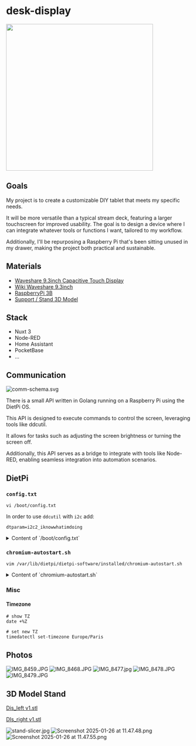 # desk-display

<img src="https://m.media-amazon.com/images/I/615R1XOqbkL._AC_SL1500_.jpg" height="400px">

## Goals

My project is to create a customizable DIY tablet that meets my specific needs. 

It will be more versatile than a typical stream deck, featuring a larger touchscreen for improved usability. The goal is to design a device where I can integrate whatever tools or functions I want, tailored to my workflow.

Additionally, I'll be repurposing a Raspberry Pi that's been sitting unused in my drawer, making the project both practical and sustainable.

## Materials

- [Waveshare 9.3inch Capacitive Touch Display](https://www.waveshare.com/product/raspberry-pi/displays/lcd-oled/9.3inch-1600x600-lcd.htm)
- [Wiki Waveshare 9.3inch](https://www.waveshare.com/wiki/9.3inch_1600x600_LCD#Resource)
- [RaspberryPi 3B](https://www.raspberrypi.com/products/raspberry-pi-3-model-b/)
- [Support / Stand 3D Model](https://www.thingiverse.com/thing:6439195)


## Stack

- Nuxt 3
- Node-RED
- Home Assistant
- PocketBase
- ...

## Communication

![comm-schema.svg](docs/comm-schema.svg)

There is a small API written in Golang running on a Raspberry Pi using the DietPi OS.

This API is designed to execute commands to control the screen, leveraging tools like ddcutil.

It allows for tasks such as adjusting the screen brightness or turning the screen off.

Additionally, this API serves as a bridge to integrate with tools like Node-RED, enabling seamless integration into automation scenarios.

## DietPi

### `config.txt`

```shell
vi /boot/config.txt
```

In order to use `ddcutil` with `i2c` add: 

```text
dtparam=i2c2_iknowwhatimdoing
```

<details>
<summary>Content of `/boot/config.txt`</summary>

```text
# Docs: https://www.raspberrypi.com/documentation/computers/config_txt.html
# Overlays: https://github.com/raspberrypi/firmware/blob/master/boot/overlays/README

#-------Display---------
# Max allocated framebuffers: Set to "0" in headless mode to reduce memory usage
# - Defaults to "2" on RPi4 and "1" on earlier RPi models
#max_framebuffers=0

# If you get no picture, set the following to "1" to apply most compatible HDMI settings.
#hdmi_safe=1

# Uncomment to adjust the HDMI signal strength if you have interferences, blanking, or no display.
# - Ranges from "0" to "11", use values above "7" only if required, e.g. with very long HDMI cable.
# - Default on first RPi1 A/B is "2", else "5", on RPi4 this setting is ignored.
#config_hdmi_boost=5

# Uncomment if HDMI display is not detected and composite is being outputted.
#hdmi_force_hotplug=1

# Uncomment to disable HDMI even if plugged, e.g. to force composite output.
#hdmi_ignore_hotplug=1

# Uncomment to force a console size. By default it will be display's size minus overscan.
#framebuffer_width=1600
#framebuffer_height=600

# Uncomment to enable SDTV/composite output on RPi4. This has no effect on previous RPi models.
#enable_tvout=0
# SDTV mode
#sdtv_mode=0

# Uncomment to force a specific HDMI mode (this will force VGA).
hdmi_group=2
hdmi_mode=87
hdmi_cvt=1600 600 60 6 0 0 0

# Uncomment to force an HDMI mode rather than DVI. This enables HDMI audio in DMT modes.
hdmi_drive=2

# Set "hdmi_blanking=1" to allow the display going into standby after 10 minutes without input.
# With default value "0", the display shows a blank screen instead, but will not go into standby.
# NB: Some legacy OpenMAX applications (OMXPlayer) cannot wake screens from real standby.
hdmi_blanking=1

# Set to "1" if your display has a black border of unused pixels visible.
disable_overscan=1

# Uncomment the following to adjust overscan.
# Use positive numbers if console goes off screen, and negative if there is too much border.
#overscan_left=16
#overscan_right=16
#overscan_top=16
#overscan_bottom=16

# Rotation
display_hdmi_rotate=0
#lcd_rotate=0

#-------RPi camera module-------
#start_x=1
#disable_camera_led=1

#-------GPU memory splits-------
gpu_mem_256=76
gpu_mem_512=256
gpu_mem_1024=256

#-------Boot splash screen------
disable_splash=1

#-------Onboard sound-----------
dtparam=audio=on

#-------I2C-------------
#dtparam=i2c_arm=on
#dtparam=i2c_arm_baudrate=100000

#-------SPI-------------
dtparam=spi=on

#-------Serial/UART-----
# NB: "enable_uart=1" will enforce "core_freq=250" on RPi models with onboard WiFi.
enable_uart=0

#-------SD card HPD-----
# Comment to enable SD card hot-plug detection, while booting via USB or network.
# NB: This causes constant CPU load and kernel errors when no SD card is inserted.
dtparam=sd_poll_once

#-------Overclock-------
temp_limit=75
initial_turbo=20

#over_voltage=0
#arm_freq=1200
#core_freq=400
#sdram_freq=450

#over_voltage_min=0
#arm_freq_min=300
#core_freq_min=250
#sdram_freq_min=400
arm_64bit=1

max_usb_current=1

overscan_left=0
overscan_right=0
overscan_top=0
overscan_bottom=0
```
</details>

### `chromium-autostart.sh`

```shell
vim /var/lib/dietpi/dietpi-software/installed/chromium-autostart.sh
```

<details>
<summary>Content of `chromium-autostart.sh`</summary>

```text
#!/bin/bash
# Autostart script for kiosk mode, based on @AYapejian: https://github.com/MichaIng/DietPi/issues/1737#issue-318697621

# Resolution to use for kiosk mode, should ideally match current system resolution
RES_X=$(sed -n '/^[[:blank:]]*SOFTWARE_CHROMIUM_RES_X=/{s/^[^=]*=//p;q}' /boot/dietpi.txt)
RES_Y=$(sed -n '/^[[:blank:]]*SOFTWARE_CHROMIUM_RES_Y=/{s/^[^=]*=//p;q}' /boot/dietpi.txt)

# Command line switches: https://peter.sh/experiments/chromium-command-line-switches/
# - Review and add custom flags in: /etc/chromium.d

# If you want tablet mode, uncomment the next line.
#CHROMIUM_OPTS="$CHROMIUM_OPTS --force-tablet-mode --tablet-ui"

CHROMIUM_OPTS=(
  --kiosk  # Mode kiosque plein écran
  --window-size=1600,600  # Taille de la fenêtre adaptée à votre écran
  --window-position=0,0  # Position de la fenêtre à l'origine
  --noerrdialogs  # Désactiver les boîtes de dialogue d'erreur
  --disable-translate  # Désactiver la traduction
  --disable-infobars  # Supprimer les infobars
  --disable-features=TranslateUI  # Désactiver les fonctionnalités inutiles
  --disable-pinch  # Désactiver le zoom tactile (inutile sur un kiosque)
  --overscroll-history-navigation=0  # Désactiver la navigation par overscroll
  --no-first-run  # Ignorer la configuration initiale
  --disable-notifications  # Désactiver les notifications
  --disable-crash-reporter  # Désactiver les rapports de crash
  --disable-domain-reliability  # Désactiver les rapports de fiabilité
  --disable-renderer-backgrounding  # Forcer les processus de rendu à rester actifs
  --disable-component-update  # Désactiver les mises à jour automatiques des composants
  --disable-sync  # Désactiver la synchronisation
  --disable-default-apps  # Désactiver les applications par défaut
  --disable-extensions  # Désactiver les extensions (souvent inutiles en mode kiosque)
  --disable-logging  # Réduire la verbosité des logs
  --disable-hang-monitor  # Éviter les alertes de processus bloqués
  --no-crash-upload
  --disable-breakpad
  --incognito
  --fast
  --fast-start
  --disk-cache-dir=/dev/null
  --disk-cache-size=1
  --password-store=basic
  --start-fullscreen
  --hide-scrollbars
  --ignore-gpu-blocklist  # Activer l'accélération GPU même si elle est bloquée par Chromium
  --enable-unsafe-webgpu  # Activer WebGPU pour une meilleure performance graphique
  --use-gl=egl
  --disable-gpu-compositing  # Désactiver la composition GPU si elle est instable
  --enable-gpu-rasterization  # Activer la rasterisation GPU pour les images
  --enable-smooth-scrolling  # Activer le défilement fluide
  --enable-gpu
  --force-tablet-mode
  --tablet-ui
)

# Home page
URL=$(sed -n '/^[[:blank:]]*SOFTWARE_CHROMIUM_AUTOSTART_URL=/{s/^[^=]*=//p;q}' /boot/dietpi.txt)

# RPi or Debian Chromium package
FP_CHROMIUM=$(command -v chromium-browser)
[ "$FP_CHROMIUM" ] || FP_CHROMIUM=$(command -v chromium)

# Use "startx" as non-root user to get required permissions via systemd-logind
STARTX='xinit'
[ "$USER" = 'root' ] || STARTX='startx'

exec "$STARTX" "$FP_CHROMIUM" ${CHROMIUM_OPTS[@]} "${URL:-https://dietpi.com/}" -- -nocursor
```
</details>

### Misc

#### Timezone

```shell
# show TZ
date +%Z

# set new TZ
timedatectl set-timezone Europe/Paris
```

## Photos

![IMG_8459.JPG](docs/photos/IMG_8459.JPG)
![IMG_8468.JPG](docs/photos/IMG_8468.JPG)
![IMG_8477.jpg](docs/photos/IMG_8477.jpg)
![IMG_8478.JPG](docs/photos/IMG_8478.JPG)
![IMG_8479.JPG](docs/photos/IMG_8479.JPG)

## 3D Model Stand
[Dis_left v1.stl](docs/3d/Dis_left%20v1.stl)

[DIs_right v1.stl](docs/3d/DIs_right%20v1.stl)

![stand-slicer.jpg](docs/3d/stand-slicer.jpg)
![Screenshot 2025-01-26 at 11.47.48.png](docs/3d/Screenshot%202025-01-26%20at%2011.47.48.png)
![Screenshot 2025-01-26 at 11.47.55.png](docs/3d/Screenshot%202025-01-26%20at%2011.47.55.png)
